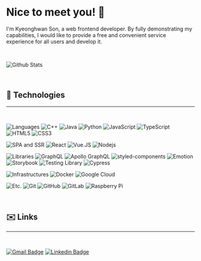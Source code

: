 # Nice to meet you! 👋
I'm Kyeonghwan Son, a web frontend developer.
By fully demonstrating my capabilities, I would like to provide a free and convenient service experience for all users and develop it.

<br/>

![Github Stats](https://github-readme-stats.vercel.app/api?username=snapperbay4453&count_private=true&show_icons=true&include_all_commits=true)

<br/>

## 🔧 Technologies
---
<br/>

![Languages](https://img.shields.io/badge/-Languages-black?style=flat-square&logo=Plex&logoColor=white)
![C++](https://img.shields.io/badge/-C++-00599C?style=flat-square&logo=c)
![Java](https://img.shields.io/badge/-java-E34A86?style=flat-square&logo=java)
![Python](https://img.shields.io/badge/-Python-black?style=flat-square&logo=Python)
![JavaScript](https://img.shields.io/badge/-JavaScript-black?style=flat-square&logo=javascript)
![TypeScript](https://img.shields.io/badge/-TypeScript-black?style=flat-square&logo=typescript)
![HTML5](https://img.shields.io/badge/-HTML5-E34F26?style=flat-square&logo=html5&logoColor=white)
![CSS3](https://img.shields.io/badge/-CSS3-1572B6?style=flat-square&logo=css3)

![SPA and SSR](https://img.shields.io/badge/-SPA%20and%20SSR-black?style=flat-square&logo=Plex&logoColor=white)
![React](https://img.shields.io/badge/-React-black?style=flat-square&logo=react)
![Vue.JS](https://img.shields.io/badge/-Vue.JS-black?style=flat-square&logo=vue.js)
![Nodejs](https://img.shields.io/badge/-Nodejs-black?style=flat-square&logo=Node.js)

![Libraries](https://img.shields.io/badge/-Libraries-black?style=flat-square&logo=Plex&logoColor=white)
![GraphQL](https://img.shields.io/badge/-GraphQL-E10098?style=flat-square&logo=graphql)
![Apollo GraphQL](https://img.shields.io/badge/-Apollo%20GraphQL-311C87?style=flat-square&logo=apollo-graphql)
![styled-components](https://img.shields.io/badge/-styled_components-black?style=flat-square&logo=styled-components)
![Emotion](https://img.shields.io/badge/-Emotion-black?style=flat-square)
![Storybook](https://img.shields.io/badge/-Storybook-black?style=flat-square&logo=storybook)
![Testing Library](https://img.shields.io/badge/-Testing%20Library-black?style=flat-square&logo=testing-library)
![Cypress](https://img.shields.io/badge/-Cypress-00599C?style=flat-square&logo=cypress)

![Infrastructures](https://img.shields.io/badge/-Infrastructures-black?style=flat-square&logo=Plex&logoColor=white)
![Docker](https://img.shields.io/badge/-Docker-black?style=flat-square&logo=docker)
![Google Cloud](https://img.shields.io/badge/Google%20Cloud-black?style=flat-square&logo=google-cloud)

![Etc.](https://img.shields.io/badge/-Etc.-black?style=flat-square&logo=Plex&logoColor=white)
![Git](https://img.shields.io/badge/-Git-black?style=flat-square&logo=git)
![GitHub](https://img.shields.io/badge/-GitHub-181717?style=flat-square&logo=github)
![GitLab](https://img.shields.io/badge/-GitLab-FCA121?style=flat-square&logo=gitlab)
![Raspberry Pi](https://img.shields.io/badge/-Raspberry%20Pi-C51A4A?style=flat-square&logo=Raspberry-Pi)

<br/>

## ✉️ Links
---
<br/>

[![Gmail Badge](https://img.shields.io/badge/-snapperbay4453@gmail.com-c14438?style=flat-square&logo=Gmail&logoColor=white&link=mailto:snapperbay4453@gmail.com)](mailto:snapperbay4453@gmail.com)
[![Linkedin Badge](https://img.shields.io/badge/-Kyeonghwan_Son-blue?style=flat-square&logo=Linkedin&logoColor=white&link=https://www.linkedin.com/in/snapperbay4453/)](https://www.linkedin.com/in/snapperbay4453/)


